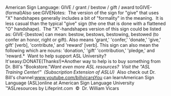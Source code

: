 American Sign Language: 
		GIVE / grant / bestow / gift / award toGIVE-(formal)Also see:GIVENotes:  The version of the sign for "give" that uses "X" 
handshapes generally includes a bit of "formality" in the meaning.  It is 
less casual than the typical "give" sign (the one that is done with a flattened 
"O" handshape).  The "X"-handshapes version of this sign could be listed 
as: GIVE-[bestow] can mean: bestow, bestows, bestowing, bestowed (to confer an honor, right or gift). 
Also means 'grant,' 'confer,' 'donate,' 'give,' gift' [verb], 'contribute,' and 'reward' [verb]. This sign can also mean the following which 
are nouns: 'donation,' 'gift' 'contribution,' 'pledge,' and 'reward.*  Want to help support ASL University?  It'seasy:DONATE(Thanks!)*Another way to help is to buy something from Dr. Bill's "Bookstore."*Want even more ASL resources?  Visit the "ASL 
Training Center!"  (Subscription Extension of ASLU)*  Also check out Dr. Bill's channel:www.youtube.com/billvicarsYou can learnAmerican 
		Sign Language (ASL)online at American Sign Language University ™ASLresources 
		by Lifeprint.com  ©  Dr. William Vicars